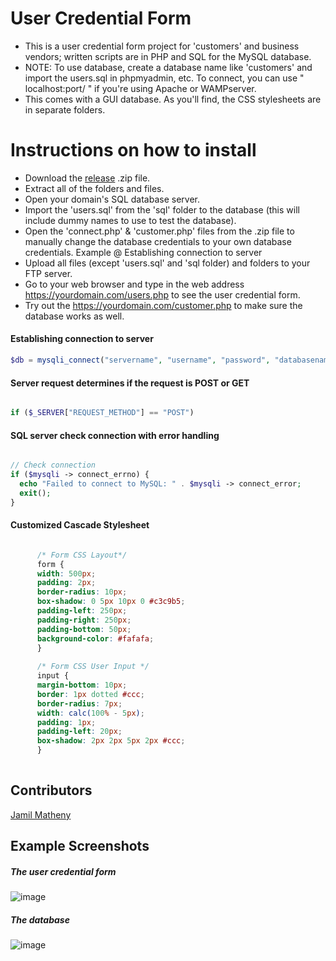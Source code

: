 # User Credential Form
  * This is a user credential form project for 'customers' and business vendors; written scripts are in PHP and SQL for the MySQL database.
  * NOTE: To use database, create a database name like 'customers' and import the users.sql in phpmyadmin, etc. To connect, you can use 
  " localhost:port/ " if you're using Apache or WAMPserver.
  * This comes with a GUI database. As you'll find, the CSS stylesheets are in separate folders.
  
# Instructions on how to install
  * Download the [release](https://github.com/jmathtech/User-Credential-Form-PHP/releases/tag/php) .zip file.
  * Extract all of the folders and files.
  * Open your domain's SQL database server.
  * Import the 'users.sql' from the 'sql' folder to the database (this will include dummy names to use to test the database).
  * Open the 'connect.php' & 'customer.php' files from the .zip file to manually change the database credentials to your own database credentials. Example @ Establishing connection to server
  * Upload all files (except 'users.sql' and 'sql folder) and folders to your FTP server.
  * Go to your web browser and type in the web address https://yourdomain.com/users.php to see the user credential form.
  * Try out the https://yourdomain.com/customer.php to make sure the database works as well.

#### Establishing connection to server
```php
$db = mysqli_connect("servername", "username", "password", "databasename");

```

#### Server request determines if the request is POST or GET
```php

if ($_SERVER["REQUEST_METHOD"] == "POST") 

```

#### SQL server check connection with error handling
```php

// Check connection
if ($mysqli -> connect_errno) {
  echo "Failed to connect to MySQL: " . $mysqli -> connect_error;
  exit();
}

```

#### Customized Cascade Stylesheet 
```css

	  /* Form CSS Layout*/
      form {
      width: 500px; 
      padding: 2px;
      border-radius: 10px;
      box-shadow: 0 5px 10px 0 #c3c9b5; 
	  padding-left: 250px;
      padding-right: 250px;
	  padding-bottom: 50px;
	  background-color: #fafafa;
	  }
	  
	  /* Form CSS User Input */
      input {
      margin-bottom: 10px;
      border: 1px dotted #ccc;
      border-radius: 7px;
      width: calc(100% - 5px);
      padding: 1px;
	  padding-left: 20px;
	  box-shadow: 2px 2px 5px 2px #ccc;
      }
      
```

## Contributors
[Jamil Matheny](https://github.com/jmathtech)

## Example Screenshots

##### The user credential form  
![image](https://user-images.githubusercontent.com/36749450/95667495-f7e33680-0b34-11eb-9a0e-95e208365784.png)

##### The database
![image](https://user-images.githubusercontent.com/36749450/95684777-c6fd1300-0bc1-11eb-8023-3d2bdea406a2.png)


